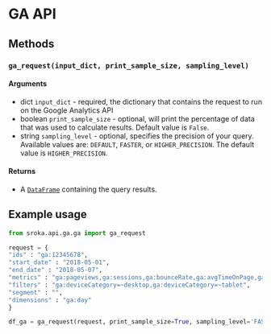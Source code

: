 # GA API

## Methods

### `ga_request(input_dict, print_sample_size, sampling_level)`

#### Arguments

* dict `input_dict` - required, the dictionary that contains the request to run on the Google Analytics API
* boolean `print_sample_size` - optional, will print the percentage of data that was used to calculate results. Default value is `False`.
* string `sampling_level` - optional, specifies the precision of your query. Available values are: `DEFAULT`, `FASTER`, 
or `HIGHER_PRECISION`. The default value is `HIGHER_PRECISION`. 

#### Returns

* A [`DataFrame`](https://pandas.pydata.org/pandas-docs/stable/reference/frame.html) containing the query results.

## Example usage

```python
from sroka.api.ga.ga import ga_request

request = {
"ids" : "ga:12345678",
"start_date" : "2018-05-01",
"end_date" : "2018-05-07",
"metrics" : "ga:pageviews,ga:sessions,ga:bounceRate,ga:avgTimeOnPage,ga:avgPageLoadTime",
"filters" : "ga:deviceCategory=~desktop,ga:deviceCategory=~tablet",
"segment" : "",
"dimensions" : "ga:day"
}

df_ga = ga_request(request, print_sample_size=True, sampling_level='FASTER')
```
